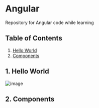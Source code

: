 # Angular
Repository for Angular code while learning

## Table of Contents
1. [Hello World](#hello-world)
2. [Components](#components)

## 1. Hello World <a name="hello-world"></a>
![image](https://user-images.githubusercontent.com/71009398/126040930-20ca9599-bb9f-4552-b423-25e831226ed5.png)

## 2. Components <a name="components"></a>
